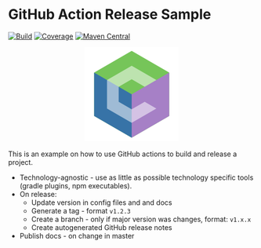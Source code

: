 # GitHub Action Release Sample

[![Build](https://github.com/coditory/actions-release-sample/actions/workflows/build.yml/badge.svg)](https://github.com/coditory/actions-release-sample/actions/workflows/build.yml)
[![Coverage](https://codecov.io/gh/coditory/actions-release-sample/branch/main/graph/badge.svg)](https://codecov.io/gh/coditory/actions-release-sample)
[![Maven Central](https://maven-badges.herokuapp.com/maven-central/com.coditory.sample/actions-release-sample/badge.svg)](https://search.maven.org/search?q=com.coditory.sample)

<div style="text-align: center">
<img src="assets/img/logo.png" alt="Project Logo">
</div>

This is an example on how to use GitHub actions to build and release a project.

- Technology-agnostic - use as little as possible technology specific tools (gradle plugins, npm executables).
- On release:
  - Update version in config files and and docs
  - Generate a tag - format `v1.2.3`
  - Create a branch - only if major version was changes, format: `v1.x.x`
  - Create autogenerated GitHub release notes
- Publish docs - on change in master
